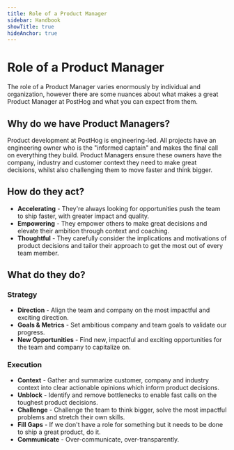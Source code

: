 ```yaml
---
title: Role of a Product Manager
sidebar: Handbook
showTitle: true
hideAnchor: true
---
```


# Role of a Product Manager

The role of a Product Manager varies enormously by individual and organization, however there are some nuances about what makes a great Product Manager at PostHog and what you can expect from them.

## Why do we have Product Managers?

Product development at PostHog is engineering-led. All projects have an engineering owner who is the "informed captain" and makes the final call on everything they build. Product Managers ensure these owners have the company, industry and customer context they need to make great decisions, whilst also challenging them to move faster and think bigger.

## How do they act?

* **Accelerating** - They're always looking for opportunities push the team to ship faster, with greater impact and quality. 
* **Empowering** - They empower others to make great decisions and elevate their ambition through context and coaching.
* **Thoughtful** - They carefully consider the implications and motivations of product decisions and tailor their approach to get the most out of every team member.

## What do they do?

### Strategy

* **Direction** - Align the team and company on the most impactful and exciting direction.
* **Goals & Metrics** - Set ambitious company and team goals to validate our progress.
* **New Opportunities** - Find new, impactful and exciting opportunities for the team and company to capitalize on.

### Execution

* **Context** - Gather and summarize customer, company and industry context into clear actionable opinions which inform product decisions.
* **Unblock** - Identify and remove bottlenecks to enable fast calls on the toughest product decisions.
* **Challenge** - Challenge the team to think bigger, solve the most impactful problems and stretch their own skills.
* **Fill Gaps** - If we don't have a role for something but it needs to be done to ship a great product, do it.
* **Communicate** - Over-communicate, over-transparently.
